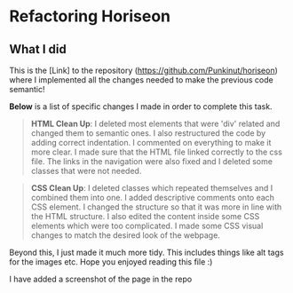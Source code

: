 # Refactoring Horiseon

## What I did

This is the [Link] to the repository (https://github.com/Punkinut/horiseon) where I implemented all the changes needed to make the previous code semantic!

**Below** is a list of specific changes I made in order to complete this task.

> **HTML Clean Up**: I deleted most elements that were 'div' related and changed them to semantic ones. I also restructured the code by adding correct indentation. I commented on everything to make it more clear. I made sure that the HTML file linked correctly to the css file. The links in the navigation were also fixed and I deleted some classes that were not needed.

> **CSS Clean Up**: I deleted classes which repeated themselves and I combined them into one. I added descriptive comments onto each CSS element. I changed the structure so that it was more in line with the HTML structure. I also edited the content inside some CSS elements which were too complicated. I made some CSS visual changes to match the desired look of the webpage.

Beyond this, I just made it much more tidy. This includes things like alt tags for the images etc. Hope you enjoyed reading this file :)

I have added a screenshot of the page in the repo